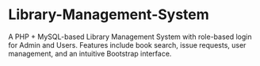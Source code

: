 # Library-Management-System
A PHP + MySQL-based Library Management System with role-based login for Admin and Users. Features include book search, issue requests, user management, and an intuitive Bootstrap interface.
